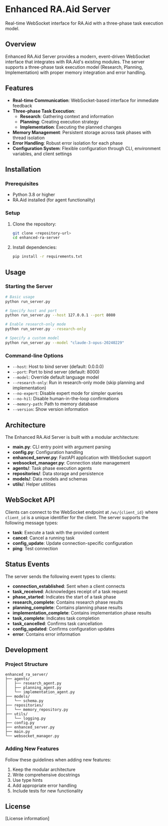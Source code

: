 # Enhanced RA.Aid Server

Real-time WebSocket interface for RA.Aid with a three-phase task execution model.

## Overview

Enhanced RA.Aid Server provides a modern, event-driven WebSocket interface that integrates with RA.Aid's existing modules. The server supports a three-phase task execution model (Research, Planning, Implementation) with proper memory integration and error handling.

## Features

- **Real-time Communication**: WebSocket-based interface for immediate feedback
- **Three-phase Task Execution**:
  - **Research**: Gathering context and information
  - **Planning**: Creating execution strategy
  - **Implementation**: Executing the planned changes
- **Memory Management**: Persistent storage across task phases with thread isolation
- **Error Handling**: Robust error isolation for each phase
- **Configuration System**: Flexible configuration through CLI, environment variables, and client settings

## Installation

### Prerequisites

- Python 3.8 or higher
- RA.Aid installed (for agent functionality)

### Setup

1. Clone the repository:
   ```bash
   git clone <repository-url>
   cd enhanced-ra-server
   ```

2. Install dependencies:
   ```bash
   pip install -r requirements.txt
   ```

## Usage

### Starting the Server

```bash
# Basic usage
python run_server.py

# Specify host and port
python run_server.py --host 127.0.0.1 --port 8080

# Enable research-only mode
python run_server.py --research-only

# Specify a custom model
python run_server.py --model "claude-3-opus-20240229"
```

### Command-line Options

- `--host`: Host to bind server (default: 0.0.0.0)
- `--port`: Port to bind server (default: 8000)
- `--model`: Override default language model
- `--research-only`: Run in research-only mode (skip planning and implementation)
- `--no-expert`: Disable expert mode for simpler queries
- `--no-hil`: Disable human-in-the-loop confirmations
- `--memory-path`: Path to memory database
- `--version`: Show version information

## Architecture

The Enhanced RA.Aid Server is built with a modular architecture:

- **main.py**: CLI entry point with argument parsing
- **config.py**: Configuration handling
- **enhanced_server.py**: FastAPI application with WebSocket support
- **websocket_manager.py**: Connection state management
- **agents/**: Task phase execution agents
- **repositories/**: Data storage and persistence
- **models/**: Data models and schemas
- **utils/**: Helper utilities

## WebSocket API

Clients can connect to the WebSocket endpoint at `/ws/{client_id}` where `client_id` is a unique identifier for the client. The server supports the following message types:

- **task**: Execute a task with the provided content
- **cancel**: Cancel a running task
- **config_update**: Update connection-specific configuration
- **ping**: Test connection

## Status Events

The server sends the following event types to clients:

- **connection_established**: Sent when a client connects
- **task_received**: Acknowledges receipt of a task request
- **phase_started**: Indicates the start of a task phase
- **research_complete**: Contains research phase results
- **planning_complete**: Contains planning phase results
- **implementation_complete**: Contains implementation phase results
- **task_complete**: Indicates task completion
- **task_cancelled**: Confirms task cancellation
- **config_updated**: Confirms configuration updates
- **error**: Contains error information

## Development

### Project Structure

```
enhanced_ra_server/
├── agents/
│   ├── research_agent.py
│   ├── planning_agent.py
│   └── implementation_agent.py
├── models/
│   └── schema.py
├── repositories/
│   └── memory_repository.py
├── utils/
│   └── logging.py
├── config.py
├── enhanced_server.py
├── main.py
└── websocket_manager.py
```

### Adding New Features

Follow these guidelines when adding new features:

1. Keep the modular architecture
2. Write comprehensive docstrings
3. Use type hints
4. Add appropriate error handling
5. Include tests for new functionality

## License

[License information] 
